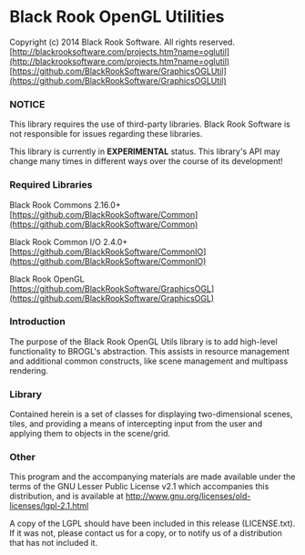 # Black Rook OpenGL Utilities

Copyright (c) 2014 Black Rook Software. All rights reserved.  
[http://blackrooksoftware.com/projects.htm?name=oglutil](http://blackrooksoftware.com/projects.htm?name=oglutil)  
[https://github.com/BlackRookSoftware/GraphicsOGLUtil](https://github.com/BlackRookSoftware/GraphicsOGLUtil)

### NOTICE

This library requires the use of third-party libraries. Black Rook Software 
is not responsible for issues regarding these libraries.

This library is currently in **EXPERIMENTAL** status. This library's API
may change many times in different ways over the course of its development!

### Required Libraries

Black Rook Commons 2.16.0+  
[https://github.com/BlackRookSoftware/Common](https://github.com/BlackRookSoftware/Common)

Black Rook Common I/O 2.4.0+  
[https://github.com/BlackRookSoftware/CommonIO](https://github.com/BlackRookSoftware/CommonIO)

Black Rook OpenGL  
[https://github.com/BlackRookSoftware/GraphicsOGL](https://github.com/BlackRookSoftware/GraphicsOGL)

### Introduction

The purpose of the Black Rook OpenGL Utils library is to add high-level 
functionality to BROGL's abstraction. This assists in resource management
and additional common constructs, like scene management and multipass
rendering. 

### Library

Contained herein is a set of classes for displaying two-dimensional 
scenes, tiles, and providing a means of intercepting input from the user and
applying them to objects in the scene/grid.

### Other

This program and the accompanying materials
are made available under the terms of the GNU Lesser Public License v2.1
which accompanies this distribution, and is available at
http://www.gnu.org/licenses/old-licenses/lgpl-2.1.html

A copy of the LGPL should have been included in this release (LICENSE.txt).
If it was not, please contact us for a copy, or to notify us of a distribution
that has not included it. 
